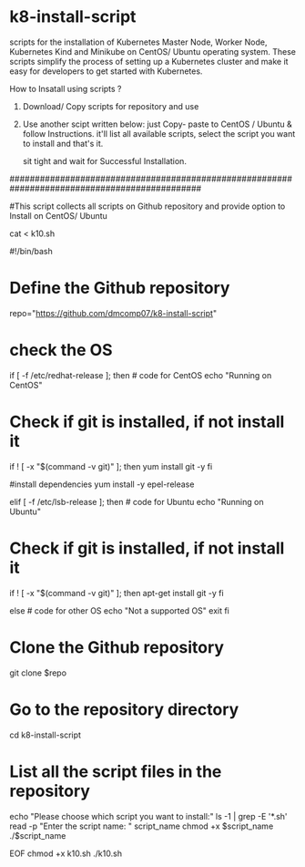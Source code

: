 # k8-install-script
scripts for the installation of Kubernetes Master Node, Worker Node, Kubernetes Kind and Minikube on CentOS/ Ubuntu operating system. 
These scripts simplify the process of setting up a Kubernetes cluster and make it easy for developers to get started with Kubernetes.


How to Insatall using scripts ?
1. Download/ Copy scripts for repository and use
2. Use another scipt written below: just Copy- paste to CentOS / Ubuntu  & follow Instructions.
   it'll list all available scripts, select the script you want to install and that's it. 
   
   sit tight and wait for Successful Installation.





##############################################################################################

#This script collects all scripts on Github repository and provide option to Install on CentOS/ Ubuntu


cat <<EOF > k10.sh

#!/bin/bash

# Define the Github repository
repo="https://github.com/dmcomp07/k8-install-script"


# check the OS
if [ -f /etc/redhat-release ]; then
    # code for CentOS
    echo "Running on CentOS"

# Check if git is installed, if not install it
if ! [ -x "\$(command -v git)" ]; then
  yum install git -y
fi

#install dependencies
yum install -y epel-release	
	
elif [ -f /etc/lsb-release ]; then
    # code for Ubuntu
    echo "Running on Ubuntu"

# Check if git is installed, if not install it
if ! [ -x "\$(command -v git)" ]; then
  apt-get install git -y
fi
	
else
    # code for other OS
    echo "Not a supported OS"
    exit
fi	

# Clone the Github repository
git clone \$repo

# Go to the repository directory
cd k8-install-script


# List all the script files in the repository
echo "Please choose which script you want to install:"
ls -1 | grep -E '*.sh'
read -p "Enter the script name: " script_name
chmod +x \$script_name
./\$script_name

EOF
chmod +x k10.sh
./k10.sh
